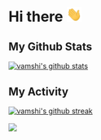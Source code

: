 # Hi there <img src="https://raw.githubusercontent.com/ABSphreak/ABSphreak/master/gifs/Hi.gif" width="30px">
<p>
<!-- <img src="https://github.com/vamshipv/vamshipv/blob/main/Banner.png" width="100%" height="150" border="10"/> -->

<!--
**vamshipv/vamshipv** is a ✨ _special_ ✨ repository because its `README.md` (this file) appears on your GitHub profile.

Here are some ideas to get you started:

- 🔭 I’m currently working on ...
- 🌱 I’m currently learning ...
- 👯 I’m looking to collaborate on ...
- 🤔 I’m looking for help with ...
- 💬 Ask me about ...
- 📫 How to reach me: ...
- 😄 Pronouns: ...
- ⚡ Fun fact: ...
-->
## My Github Stats
[![vamshi's  github stats](https://github-readme-stats.vercel.app/api?username=vamshipv&theme=blue-green)](https://github.com/vamshipv/github-readme-stats)
<br>
## My Activity
[![vamshi's  github streak](https://github-readme-streak-stats.herokuapp.com/?user=vamshipv&theme=blue-green)](https://github.com/vamshipv/github-readme-streak-stats)
</p>

<img align="center" src="https://github-readme-stats.vercel.app/api/<CARD_TYPE>/?username=<USERNAME>&theme=<THEME_NAME>" />
